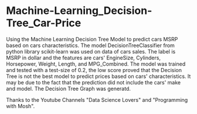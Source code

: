 # Machine-Learning_Decision-Tree_Car-Price
Using the Machine Learning Decision Tree Model to predict cars MSRP based on cars characteristics. 
The model DecisionTreeClassifier from python library scikit-learn was used on data of cars sales.
The label is MSRP in dollar and the features are cars' EngineSize, Cylinders, Horsepower, Weight, Length, and MPG_Combined.
The model was trained and tested with a test-size of 0.2, the low score proved that the Decision Tree is not the best model to predict prices based on cars' characteristics. It may be due to the fact that the prediction did not include the cars' make and model. The Decision Tree Graph was generatd.  

Thanks to the Youtube Channels "Data Science Lovers" and "Programming with Mosh".

